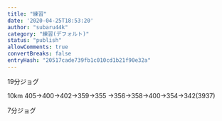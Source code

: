 ```yaml
---
title: "練習"
date: '2020-04-25T18:53:20'
author: "subaru44k"
category: "練習(デフォルト)"
status: "publish"
allowComments: true
convertBreaks: false
entryHash: "20517cade739fb1c010cd1b21f90e32a"
---
```

19分ジョグ

10km
405→400→402→359→355
→356→358→400→354→342(3937)

7分ジョグ
